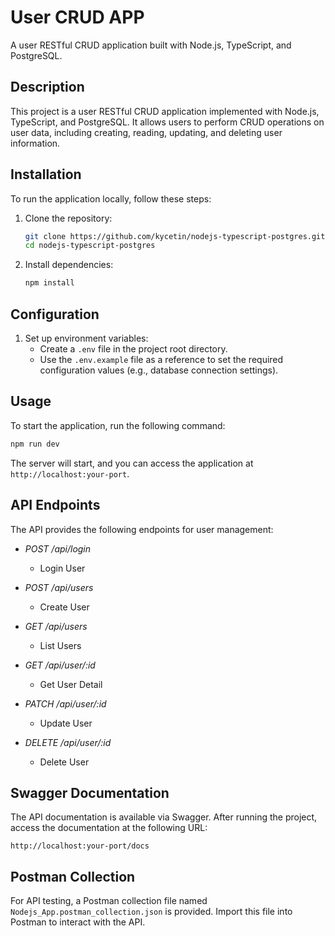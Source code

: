 # User CRUD APP

A user RESTful CRUD application built with Node.js, TypeScript, and PostgreSQL.


## Description

This project is a user RESTful CRUD application implemented with Node.js, TypeScript, and PostgreSQL. It allows users to perform CRUD operations on user data, including creating, reading, updating, and deleting user information.

## Installation

To run the application locally, follow these steps:

1. Clone the repository:
   
   ```sh
   git clone https://github.com/kycetin/nodejs-typescript-postgres.git
   cd nodejs-typescript-postgres
   ```
   

2. Install dependencies:

   ```sh
   npm install
   ```
   

## Configuration

1. Set up environment variables:
   - Create a `.env` file in the project root directory.
   - Use the `.env.example` file as a reference to set the required configuration values (e.g., database connection settings).

## Usage

To start the application, run the following command:

```sh
npm run dev
```


The server will start, and you can access the application at `http://localhost:your-port`.

## API Endpoints

The API provides the following endpoints for user management:

- *POST /api/login*
  - Login User

- *POST /api/users*
  - Create User

- *GET /api/users*
  - List Users

- *GET /api/user/:id*
  - Get User Detail

- *PATCH /api/user/:id*
  - Update User

- *DELETE /api/user/:id*
  - Delete User

## Swagger Documentation

The API documentation is available via Swagger. After running the project, access the documentation at the following URL:

```
http://localhost:your-port/docs
```


## Postman Collection

For API testing, a Postman collection file named `Nodejs_App.postman_collection.json` is provided. Import this file into Postman to interact with the API.
